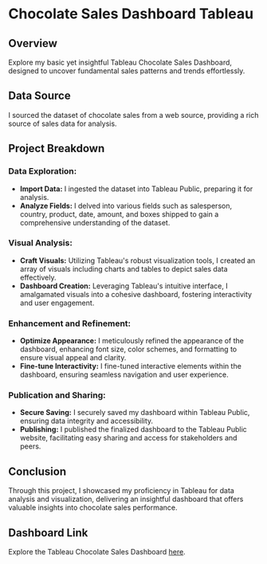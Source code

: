 # Chocolate Sales Dashboard Tableau

## Overview
Explore my basic yet insightful Tableau Chocolate Sales Dashboard, designed to uncover fundamental sales patterns and trends effortlessly.

## Data Source
I sourced the dataset of chocolate sales from a web source, providing a rich source of sales data for analysis.

## Project Breakdown
### Data Exploration:
- **Import Data:** I ingested the dataset into Tableau Public, preparing it for analysis.
- **Analyze Fields:** I delved into various fields such as salesperson, country, product, date, amount, and boxes shipped to gain a comprehensive understanding of the dataset.

### Visual Analysis:
- **Craft Visuals:** Utilizing Tableau's robust visualization tools, I created an array of visuals including charts and tables to depict sales data effectively.
- **Dashboard Creation:** Leveraging Tableau's intuitive interface, I amalgamated visuals into a cohesive dashboard, fostering interactivity and user engagement.

### Enhancement and Refinement:
- **Optimize Appearance:** I meticulously refined the appearance of the dashboard, enhancing font size, color schemes, and formatting to ensure visual appeal and clarity.
- **Fine-tune Interactivity:** I fine-tuned interactive elements within the dashboard, ensuring seamless navigation and user experience.

### Publication and Sharing:
- **Secure Saving:** I securely saved my dashboard within Tableau Public, ensuring data integrity and accessibility.
- **Publishing:** I published the finalized dashboard to the Tableau Public website, facilitating easy sharing and access for stakeholders and peers.

## Conclusion
Through this project, I showcased my proficiency in Tableau for data analysis and visualization, delivering an insightful dashboard that offers valuable insights into chocolate sales performance.

## Dashboard Link
Explore the Tableau Chocolate Sales Dashboard [here](https://public.tableau.com/app/profile/raghunath.rajendran1508/viz/ChocolateSalesReport_16882551273310/Dashboard1).

